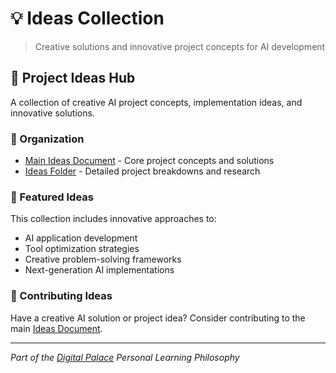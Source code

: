 # 💡 Ideas Collection

> Creative solutions and innovative project concepts for AI development

## 🎯 **Project Ideas Hub**

A collection of creative AI project concepts, implementation ideas, and innovative solutions.

### **📁 Organization**
- [Main Ideas Document](./ideas.md) - Core project concepts and solutions
- [Ideas Folder](./ideas_folder/) - Detailed project breakdowns and research

### **🚀 Featured Ideas**
This collection includes innovative approaches to:
- AI application development
- Tool optimization strategies  
- Creative problem-solving frameworks
- Next-generation AI implementations

### **🤝 Contributing Ideas**
Have a creative AI solution or project idea? Consider contributing to the main [Ideas Document](./ideas.md).

---

*Part of the [Digital Palace](../../README.md) Personal Learning Philosophy*

